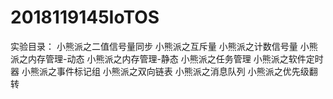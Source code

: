 # 2018119145IoTOS
实验目录：
小熊派之二值信号量同步
小熊派之互斥量
小熊派之计数信号量
小熊派之内存管理-动态
小熊派之内存管理-静态
小熊派之任务管理
小熊派之软件定时器
小熊派之事件标记组
小熊派之双向链表
小熊派之消息队列
小熊派之优先级翻转
